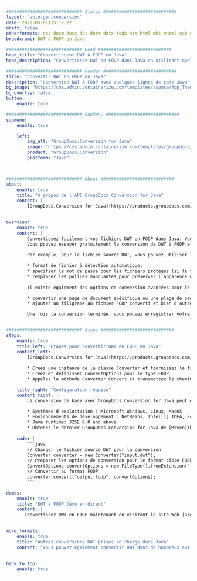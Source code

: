 ```yaml
---
############################# Static ############################
layout: "auto-gen-conversion"
date: 2022-03-01T15:12:22
draft: false
otherformats: doc docm docx dot dotm dotx fodp htm html mht mhtml odp odt otp pot potm potx pps ppsm ppsx ppt pptm pptx rtf
breadcrumb: DWT à FODP en Java

############################# Head ############################
head_title: "Convertisseur DWT à FODP en Java"
head_description: "Convertissez DWT en FODP dans Java en utilisant quelques lignes de code. Utilisez l'API de conversion de documents GroupDocs pour convertir plus de 160 formats de fichiers."

############################# Header ############################
title: "Convertir DWT en FODP en Java"
description: "Conversion DWT à FODP avec quelques lignes de code Java"
bg_image: "https://cms.admin.containerize.com/templates/aspose/App_Themes/V3/images/bg/header1.png"
bg_overlay: false
button:
    enable: true

############################# SubMenu ############################
submenu:
    enable: true

    left:
        img_alt: "GroupDocs.Conversion for Java"
        image: "https://cms.admin.containerize.com/templates/groupdocs/images/product-logos/90x90-noborder/groupdocs-conversion-java.png"
        product: "GroupDocs.Conversion"
        platform: "Java"



############################# About ############################
about:
    enable: true
    title: "À propos de l'API GroupDocs.Conversion for Java"
    content: |
        [GroupDocs.Conversion for Java](https://products.groupdocs.com/conversion/java/) peut être utilisé pour convertir Microsoft Word, Excel, PowerPoint, PDF, Visio et d'autres formats. GroupDocs.Conversion est une API autonome adaptée aux systèmes back-end et internes nécessitant des performances élevées. Il ne dépend d'aucun logiciel tel que Microsoft ou Open Office.
    

overview:
    enable: true
    content: |
        Convertissez facilement vos fichiers DWT en FODP dans Java. Vous pouvez utiliser seulement quelques lignes de code Java dans n'importe quelle plate-forme de votre choix comme - Windows, Linux, macOS.
        Vous pouvez essayer gratuitement la conversion de DWT à FODP et évaluer la qualité des résultats de conversion. En plus des scénarios de conversion de fichiers simples, vous pouvez essayer des options plus avancées pour charger le fichier source DWT et pour enregistrer le résultat de sortie FODP. 
        
        Par exemple, pour le fichier source DWT, vous pouvez utiliser les options de chargement suivantes :

        * format de fichier à détection automatique;
        * spécifier le mot de passe pour les fichiers protégés (si le format de fichier le prend en charge);
        * remplacer les polices manquantes pour préserver l'apparence du document.
        
        Il existe également des options de conversion avancées pour le fichier FODP :

        * convertir une page de document spécifique ou une plage de pages;
        * ajouter un filigrane au fichier FODP converti et bien d'autres.

        Une fois la conversion terminée, vous pouvez enregistrer votre fichier FODP dans le chemin du fichier local ou dans tout stockage tiers tel que FTP, Amazon S3, Google Drive, Dropbox, etc. Veuillez noter - pour convertir DWT en FODP aucun logiciel supplémentaire n'est nécessaire - comme MS Office, Open Office, Adobe Acrobat Reader, etc.


############################# Steps ############################
steps:
    enable: true
    title_left: "Étapes pour convertir DWT en FODP en Java"
    content_left: |
        [GroupDocs.Conversion for Java](https://products.groupdocs.com/conversion/java/) permet aux développeurs de convertir facilement un fichier DWT en FODP avec quelques lignes de code.
        
        * Créez une instance de la classe Converter et fournissez le fichier DWT avec le chemin complet
        * Créez et définissez ConvertOptions pour le type FODP.
        * Appelez la méthode Converter.Convert et transmettez le chemin complet et le format (FODP) en tant que paramètre

    title_right: "Configuration requise"
    content_right: |
        La conversion de base avec GroupDocs.Conversion for Java peut être effectuée en quelques étapes simples. Nos API sont prises en charge sur toutes les principales plates-formes et systèmes d'exploitation. Avant d'exécuter le code ci-dessous, assurez-vous que les prérequis suivants sont installés sur votre système.

        * Systèmes d'exploitation : Microsoft Windows, Linux, MacOS
        * Environnements de développement : NetBeans, Intellij IDEA, Eclipse, etc.
        * Java runtime: J2SE 6.0 and above
        * Obtenez le dernier GroupDocs.Conversion for Java de [Maven](https://repository.groupdocs.com/webapp/#/artifacts/browse/tree/General/repo/com/groupdocs/groupdocs-conversion)
         
    code: |
        ```java    
        // Charger le fichier source DWT pour la conversion
        Converter converter = new Converter("input.dwt");
        // Préparer les options de conversion pour le format cible FODP
        ConvertOptions convertOptions = new FileType().fromExtension("fodp").getConvertOptions();
        // Convertir au format FODP
        converter.convert("output.fodp", convertOptions);
        ```

demos:
    enable: true
    title: "DWT à FODP Démo en direct"
    content: |
       Convertissez DWT en FODP maintenant en visitant le site Web [GroupDocs.Conversion App](https://products.groupdocs.app/conversion/family). La démo en ligne présente les avantages suivants
          

more_formats:
    enable: true
    title: "Autres conversions DWT prises en charge dans Java"
    content: "Vous pouvez également convertir DWT dans de nombreux autres formats de fichiers. Veuillez consulter la liste ci-dessous."
       
       
back_to_top:
    enable: true
---
```

